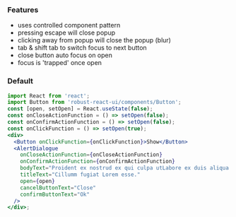 ### Features

- uses controlled component pattern
- pressing escape will close popup
- clicking away from popup will close the popup (blur)
- tab & shift tab to switch focus to next button
- close button auto focus on open
- focus is 'trapped' once open

### Default

```jsx
import React from 'react';
import Button from 'robust-react-ui/components/Button';
const [open, setOpen] = React.useState(false);
const onCloseActionFunction = () => setOpen(false);
const onConfirmActionFunction = () => setOpen(false);
const onClickFunction = () => setOpen(true);
<div>
  <Button onClickFunction={onClickFunction}>Show</Button>
  <AlertDialogue
    onCloseActionFunction={onCloseActionFunction}
    onConfirmActionFunction={onConfirmActionFunction}
    bodyText="Proident ex nostrud ex qui culpa utLabore ex duis aliqua culpa et."
    titleText="Cillumm fugiat Lorem esse."
    open={open}
    cancelButtonText="Close"
    confirmButtonText="Ok"
  />
</div>;
```
